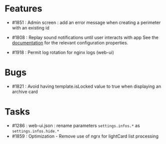 

# Features
* #1851 : Admin screen : add an error message when creating a perimeter with an existing id 
* #1808 : Replay sound notifications until user interacts with app
See the [documentation](https://opfab.github.io/documentation/archives/3.0.0.RELEASE/docs/single_page_doc.html#ui_properties) for the relevant configuration properties.

* #1918 : Permit log rotation for nginx logs (web-ui)

# Bugs

* #1821 : Avoid having template.isLocked value to true when displaying an archive card

# Tasks

* #1286 : web-ui.json : rename parameters `settings.infos.*` as `settings.infos.hide.*`
* #1859 : Optimization - Remove use of ngrx for lightCard list processing

